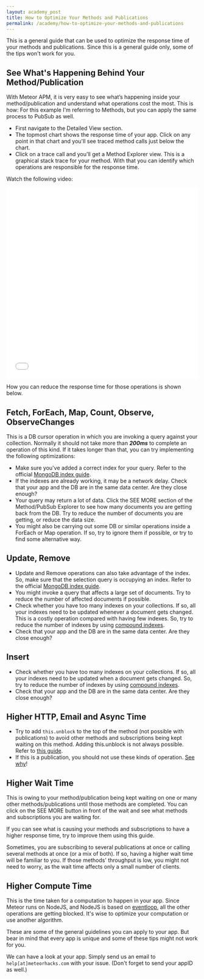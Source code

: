```yaml
---
layout: academy_post
title: How to Optimize Your Methods and Publications
permalink: /academy/how-to-optimize-your-methods-and-publications
---
```


This is a general guide that can be used to optimize the response time of your methods and publications. Since this is a general guide only, some of the tips won't work for you.

## See What's Happening Behind Your Method/Publication

With Meteor APM, it is very easy to see what’s happening inside your method/publication and understand what operations cost the most. This is how:
For this example I'm referring to Methods, but you can apply the same process to PubSub as well.

* First navigate to the Detailed View section.
* The topmost chart shows the response time of your app. Click on any point in that chart and you'll see traced method calls just below the chart.
* Click on a trace call and you'll get a Method Explorer view. This is a graphical stack trace for your method. With that you can identify which operations are responsible for the response time.

Watch the following video:

<iframe src="//player.vimeo.com/video/91842608" width="100%" height="500" frameborder="0" webkitallowfullscreen="1" mozallowfullscreen="1" allowfullscreen="1" color="ffffff">
</iframe>

How you can reduce the response time for those operations is shown below.

## Fetch, ForEach, Map, Count, Observe, ObserveChanges

This is a DB cursor operation in which you are invoking a query against your collection. Normally it should not take more than _**200ms**_ to complete an operation of this kind. If it takes longer than that, you can try implementing the following optimizations:

* Make sure you've added a correct index for your query. Refer to the official [MongoDB index guide](http://docs.mongodb.org/manual/applications/indexes/).
* If the indexes are already working, it may be a network delay. Check that your app and the DB are in the same data center. Are they close enough?
* Your query may return a lot of data. Click the SEE MORE section of the Method/PubSub Explorer to see how many documents you are getting back from the DB. Try to reduce the number of documents you are getting, or reduce the data size.
* You might also be carrying out some DB or similar operations inside a ForEach or Map operation. If so, try to ignore them if possible, or try to find some alternative way.

## Update, Remove

* Update and Remove operations can also take advantage of the index. So, make sure that the selection query is occupying an index. Refer to the official [MongoDB index guide](http://docs.mongodb.org/manual/applications/indexes/).
* You might invoke a query that affects a large set of documents. Try to reduce the number of affected documents if possible.
* Check whether you have too many indexes on your collections. If so, all your indexes need to be updated whenever a document gets changed. This is a costly operation compared with having few indexes. So, try to reduce the number of indexes by using [compound indexes](http://docs.mongodb.org/manual/core/index-compound/).
* Check that your app and the DB are in the same data center. Are they close enough?

## Insert

* Check whether you have too many indexes on your collections. If so, all your indexes need to be updated when a document gets changed. So, try to reduce the number of indexes by using [compound indexes](http://docs.mongodb.org/manual/core/index-compound/).
* Check that your app and the DB are in the same data center. Are they close enough?

## Higher HTTP, Email and Async Time

* Try to add `this.unblock` to the top of the method (not possible with publications) to avoid other methods and subscriptions being kept waiting on this method. Adding this.unblock is not always possible. Refer to [this guide](http://meteorhacks.com/understanding-meteor-wait-time-and-this-unblock.html).
* If this is a publication, you should not use these kinds of operation. [See why](http://support.meteorapm.com/knowledgebase/articles/347759)!

## Higher Wait Time

This is owing to your method/publication being kept waiting on one or many other methods/publications until those methods are completed. You can click on the SEE MORE button in front of the wait and see what methods and subscriptions you are waiting for.

If you can see what is causing your methods and subscriptions to have a higher response time, try to improve them using this guide.

Sometimes, you are subscribing to several publications at once or calling several methods at once (or a mix of both). If so, having a higher wait time will be familiar to you. If those methods' throughput is low, you might not need to worry, as the wait time affects only a small number of clients.

## Higher Compute Time

This is the time taken for a computation to happen in your app. Since Meteor runs on NodeJS, and NodeJS is based on [eventloop](http://meteorhacks.com/fibers-eventloop-and-meteor.html), all the other operations are getting blocked. It's wise to optimize your computation or use another algorithm.

These are some of the general guidelines you can apply to your app. But bear in mind that every app is unique and some of these tips might not work for you.

We can have a look at your app. Simply send us an email to `help[at]meteorhacks.com` with your issue. (Don't forget to send your appID as well.)